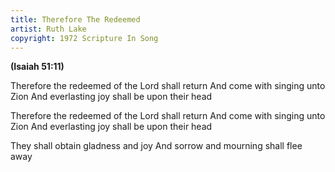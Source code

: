 ```yaml
---
title: Therefore The Redeemed
artist: Ruth Lake
copyright: 1972 Scripture In Song
---
```

<strong>(Isaiah 51:11)</strong>

Therefore the redeemed of the Lord shall return
And come with singing unto Zion
And everlasting joy shall be upon their head

Therefore the redeemed of the Lord shall return
And come with singing unto Zion
And everlasting joy shall be upon their head

They shall obtain gladness and joy
And sorrow and mourning shall flee away